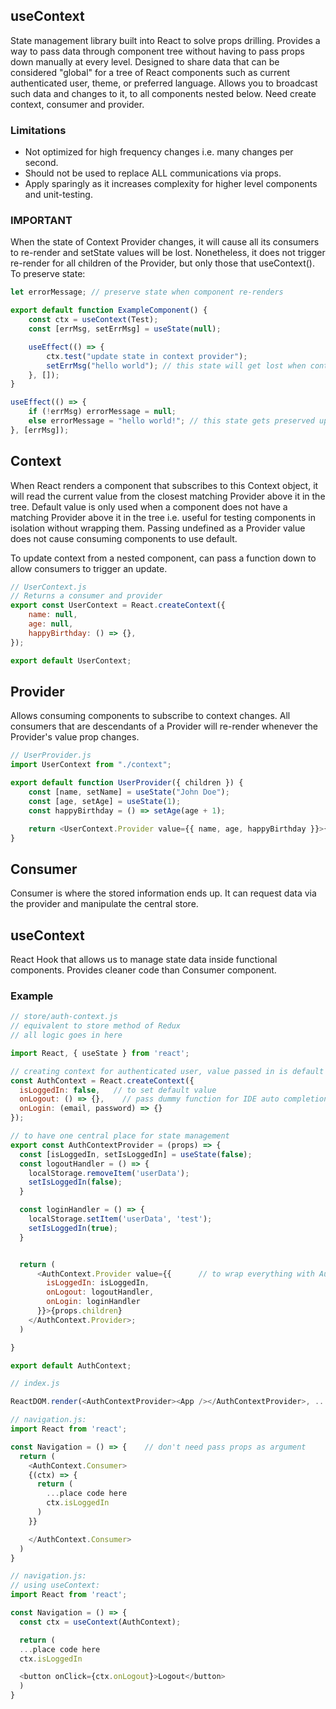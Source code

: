 ## useContext

State management library built into React to solve props drilling. Provides a way to pass data through component tree without having to pass props down manually at every level. Designed to share data that can be considered "global" for a tree of React components such as current authenticated user, theme, or preferred language. Allows you to broadcast such data and changes to it, to all components nested below. Need create context, consumer and provider.

### Limitations

-   Not optimized for high frequency changes i.e. many changes per second.
-   Should not be used to replace ALL communications via props.
-   Apply sparingly as it increases complexity for higher level components and unit-testing.

### IMPORTANT

When the state of Context Provider changes, it will cause all its consumers to re-render and setState values will be lost. Nonetheless, it does not trigger re-render for all children of the Provider, but only those that useContext(). To preserve state:

```js
let errorMessage; // preserve state when component re-renders

export default function ExampleComponent() {
    const ctx = useContext(Test);
    const [errMsg, setErrMsg] = useState(null);

    useEffect(() => {
        ctx.test("update state in context provider");
        setErrMsg("hello world"); // this state will get lost when context provider re-renders consumers
    }, []);
}

useEffect(() => {
    if (!errMsg) errorMessage = null;
    else errorMessage = "hello world!"; // this state gets preserved upon re-render
}, [errMsg]);
```

## Context

When React renders a component that subscribes to this Context object, it will read the current value from the closest matching Provider above it in the tree. Default value is only used when a component does not have a matching Provider above it in the tree i.e. useful for testing components in isolation without wrapping them. Passing undefined as a Provider value does not cause consuming components to use default.

To update context from a nested component, can pass a function down to allow consumers to trigger an update.

```js
// UserContext.js
// Returns a consumer and provider
export const UserContext = React.createContext({
    name: null,
    age: null,
    happyBirthday: () => {},
});

export default UserContext;
```

## Provider

Allows consuming components to subscribe to context changes. All consumers that are descendants of a Provider will re-render whenever the Provider's value prop changes.

```js
// UserProvider.js
import UserContext from "./context";

export default function UserProvider({ children }) {
    const [name, setName] = useState("John Doe");
    const [age, setAge] = useState(1);
    const happyBirthday = () => setAge(age + 1);

    return <UserContext.Provider value={{ name, age, happyBirthday }}>{children}</UserContext.Provider>;
}
```

## Consumer

Consumer is where the stored information ends up. It can request data via the provider and manipulate the central store.

## useContext

React Hook that allows us to manage state data inside functional components. Provides cleaner code than Consumer component.

### Example

```javascript
// store/auth-context.js
// equivalent to store method of Redux
// all logic goes in here

import React, { useState } from 'react';

// creating context for authenticated user, value passed in is default
const AuthContext = React.createContext({
  isLoggedIn: false,   // to set default value
  onLogout: () => {},    // pass dummy function for IDE auto completion
  onLogin: (email, password) => {}
});

// to have one central place for state management
export const AuthContextProvider = (props) => {
  const [isLoggedIn, setIsLoggedIn] = useState(false);
  const logoutHandler = () => {
    localStorage.removeItem('userData');
    setIsLoggedIn(false);
  }

  const loginHandler = () => {
    localStorage.setItem('userData', 'test');
    setIsLoggedIn(true);
  }


  return (
      <AuthContext.Provider value={{      // to wrap everything with AuthContext as it is needed everywhere
        isLoggedIn: isLoggedIn,
        onLogout: logoutHandler,
        onLogin: loginHandler
      }}>{props.children}
    </AuthContext.Provider>;
  )

}

export default AuthContext;
```

```javascript
// index.js

ReactDOM.render(<AuthContextProvider><App /></AuthContextProvider>, ...)

```

```javascript
// navigation.js:
import React from 'react';

const Navigation = () => {    // don't need pass props as argument
  return (
    <AuthContext.Consumer>
    {(ctx) => {
      return (
        ...place code here
        ctx.isLoggedIn
      )
    }}

    </AuthContext.Consumer>
  )
}
```

```javascript
// navigation.js:
// using useContext:
import React from 'react';

const Navigation = () => {
  const ctx = useContext(AuthContext);

  return (
  ...place code here
  ctx.isLoggedIn

  <button onClick={ctx.onLogout}>Logout</button>
  )
}

```
